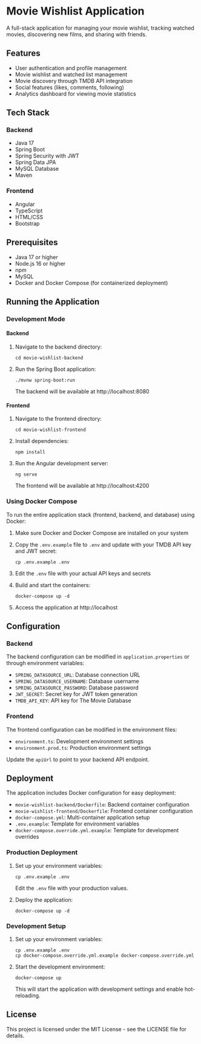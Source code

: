 # Movie Wishlist Application

A full-stack application for managing your movie wishlist, tracking watched movies, discovering new films, and sharing with friends.

## Features

- User authentication and profile management
- Movie wishlist and watched list management
- Movie discovery through TMDB API integration
- Social features (likes, comments, following)
- Analytics dashboard for viewing movie statistics

## Tech Stack

### Backend
- Java 17
- Spring Boot
- Spring Security with JWT
- Spring Data JPA
- MySQL Database
- Maven

### Frontend
- Angular
- TypeScript
- HTML/CSS
- Bootstrap

## Prerequisites

- Java 17 or higher
- Node.js 16 or higher
- npm
- MySQL
- Docker and Docker Compose (for containerized deployment)

## Running the Application

### Development Mode

#### Backend

1. Navigate to the backend directory:
   ```
   cd movie-wishlist-backend
   ```

2. Run the Spring Boot application:
   ```
   ./mvnw spring-boot:run
   ```
   The backend will be available at http://localhost:8080

#### Frontend

1. Navigate to the frontend directory:
   ```
   cd movie-wishlist-frontend
   ```

2. Install dependencies:
   ```
   npm install
   ```

3. Run the Angular development server:
   ```
   ng serve
   ```
   The frontend will be available at http://localhost:4200

### Using Docker Compose

To run the entire application stack (frontend, backend, and database) using Docker:

1. Make sure Docker and Docker Compose are installed on your system

2. Copy the `.env.example` file to `.env` and update with your TMDB API key and JWT secret:
   ```
   cp .env.example .env
   ```

3. Edit the `.env` file with your actual API keys and secrets

4. Build and start the containers:
   ```
   docker-compose up -d
   ```

5. Access the application at http://localhost

## Configuration

### Backend

The backend configuration can be modified in `application.properties` or through environment variables:

- `SPRING_DATASOURCE_URL`: Database connection URL
- `SPRING_DATASOURCE_USERNAME`: Database username
- `SPRING_DATASOURCE_PASSWORD`: Database password
- `JWT_SECRET`: Secret key for JWT token generation
- `TMDB_API_KEY`: API key for The Movie Database

### Frontend

The frontend configuration can be modified in the environment files:

- `environment.ts`: Development environment settings
- `environment.prod.ts`: Production environment settings

Update the `apiUrl` to point to your backend API endpoint.

## Deployment

The application includes Docker configuration for easy deployment:

- `movie-wishlist-backend/Dockerfile`: Backend container configuration
- `movie-wishlist-frontend/Dockerfile`: Frontend container configuration
- `docker-compose.yml`: Multi-container application setup
- `.env.example`: Template for environment variables
- `docker-compose.override.yml.example`: Template for development overrides

### Production Deployment

1. Set up your environment variables:
   ```
   cp .env.example .env
   ```
   Edit the `.env` file with your production values.

2. Deploy the application:
   ```
   docker-compose up -d
   ```

### Development Setup

1. Set up your environment variables:
   ```
   cp .env.example .env
   cp docker-compose.override.yml.example docker-compose.override.yml
   ```

2. Start the development environment:
   ```
   docker-compose up
   ```
   This will start the application with development settings and enable hot-reloading.

## License

This project is licensed under the MIT License - see the LICENSE file for details.